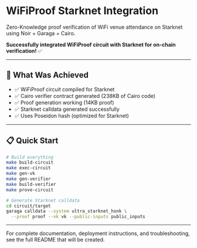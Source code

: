 # WiFiProof Starknet Integration

Zero-Knowledge proof verification of WiFi venue attendance on Starknet using Noir + Garaga + Cairo.

**Successfully integrated WiFiProof circuit with Starknet for on-chain verification!** ✅

---

## 🎯 What Was Achieved

- ✅ WiFiProof circuit compiled for Starknet
- ✅ Cairo verifier contract generated (238KB of Cairo code)
- ✅ Proof generation working (14KB proof)
- ✅ Starknet calldata generated successfully
- ✅ Uses Poseidon hash (optimized for Starknet)

---

## 📋 Quick Start

```bash
# Build everything
make build-circuit
make exec-circuit
make gen-vk
make gen-verifier
make build-verifier
make prove-circuit

# Generate Starknet calldata
cd circuit/target
garaga calldata --system ultra_starknet_honk \
  --proof proof --vk vk --public-inputs public_inputs
```

---

For complete documentation, deployment instructions, and troubleshooting, see the full README that will be created.
